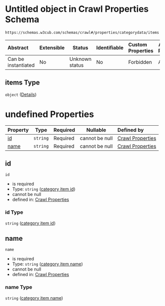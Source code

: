 # Untitled object in Crawl Properties Schema

```txt
https://schemas.w3cub.com/schemas/crawl#/properties/categorydata/items
```




| Abstract            | Extensible | Status         | Identifiable | Custom Properties | Additional Properties | Access Restrictions | Defined In                                                                   |
| :------------------ | ---------- | -------------- | ------------ | :---------------- | --------------------- | ------------------- | ---------------------------------------------------------------------------- |
| Can be instantiated | No         | Unknown status | No           | Forbidden         | Allowed               | none                | [crawl.schema.json\*](../generated/crawl.schema.json "open original schema") |

## items Type

`object` ([Details](crawl-properties-category-data-items.md))

# undefined Properties

| Property      | Type     | Required | Nullable       | Defined by                                                                                                                                                                              |
| :------------ | -------- | -------- | -------------- | :-------------------------------------------------------------------------------------------------------------------------------------------------------------------------------------- |
| [id](#id)     | `string` | Required | cannot be null | [Crawl Properties](crawl-properties-category-data-items-properties-category-item-id.md "https&#x3A;//schemas.w3cub.com/schemas/crawl#/properties/categorydata/items/properties/id")     |
| [name](#name) | `string` | Required | cannot be null | [Crawl Properties](crawl-properties-category-data-items-properties-category-item-name.md "https&#x3A;//schemas.w3cub.com/schemas/crawl#/properties/categorydata/items/properties/name") |

## id




`id`

-   is required
-   Type: `string` ([category item id](crawl-properties-category-data-items-properties-category-item-id.md))
-   cannot be null
-   defined in: [Crawl Properties](crawl-properties-category-data-items-properties-category-item-id.md "https&#x3A;//schemas.w3cub.com/schemas/crawl#/properties/categorydata/items/properties/id")

### id Type

`string` ([category item id](crawl-properties-category-data-items-properties-category-item-id.md))

## name




`name`

-   is required
-   Type: `string` ([category item name](crawl-properties-category-data-items-properties-category-item-name.md))
-   cannot be null
-   defined in: [Crawl Properties](crawl-properties-category-data-items-properties-category-item-name.md "https&#x3A;//schemas.w3cub.com/schemas/crawl#/properties/categorydata/items/properties/name")

### name Type

`string` ([category item name](crawl-properties-category-data-items-properties-category-item-name.md))
